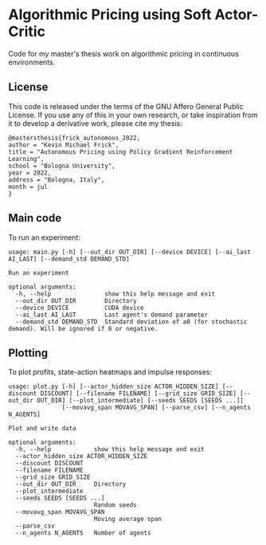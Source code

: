 # Algorithmic Pricing using Soft Actor-Critic

Code for my master's thesis work on algorithmic pricing in continuous environments.

## License

This code is released under the terms of the GNU Affero General Public License.
If you use any of this in your own research, or take inspiration from it to develop a derivative work, please cite my thesis:

```
@mastersthesis{frick_autonomous_2022,
author = "Kevin Michael Frick",
title = "Autonomous Pricing using Policy Gradient Reinforcement Learning",
school = "Bologna University",
year = 2022,
address = "Bologna, Italy",
month = jul
}
```

## Main code

To run an experiment:

```
usage: main.py [-h] [--out_dir OUT_DIR] [--device DEVICE] [--ai_last AI_LAST] [--demand_std DEMAND_STD]

Run an experiment

optional arguments:
  -h, --help               show this help message and exit
  --out_dir OUT_DIR        Directory
  --device DEVICE          CUDA device
  --ai_last AI_LAST        Last agent's demand parameter
  --demand_std DEMAND_STD  Standard deviation of a0 (for stochastic demand). Will be ignored if 0 or negative.
```

## Plotting

To plot profits, state-action heatmaps and impulse responses:

```
usage: plot.py [-h] [--actor_hidden_size ACTOR_HIDDEN_SIZE] [--discount DISCOUNT] [--filename FILENAME] [--grid_size GRID_SIZE] [--out_dir OUT_DIR] [--plot_intermediate] [--seeds SEEDS [SEEDS ...]]
               [--movavg_span MOVAVG_SPAN] [--parse_csv] [--n_agents N_AGENTS]

Plot and write data

optional arguments:
  -h, --help            show this help message and exit
  --actor_hidden_size ACTOR_HIDDEN_SIZE
  --discount DISCOUNT
  --filename FILENAME
  --grid_size GRID_SIZE
  --out_dir OUT_DIR     Directory
  --plot_intermediate
  --seeds SEEDS [SEEDS ...]
                        Random seeds
  --movavg_span MOVAVG_SPAN
                        Moving average span
  --parse_csv
  --n_agents N_AGENTS   Number of agents
```
